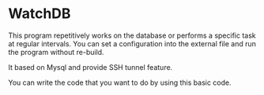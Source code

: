 # WatchDB

This program repetitively works on the database or performs a specific task at regular intervals.
You can set a configuration into the external file and run the program without re-build.

It based on Mysql and provide SSH tunnel feature.

You can write the code that you want to do by using this basic code.
